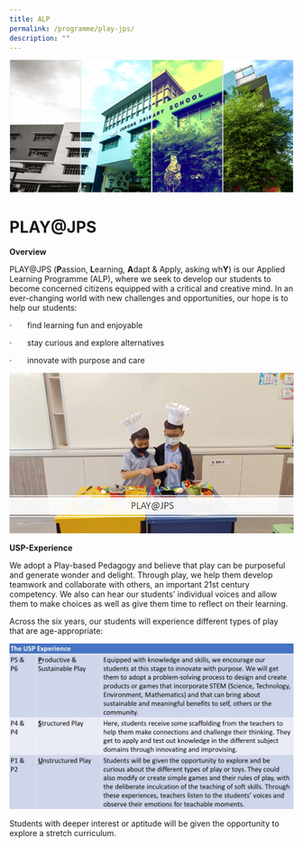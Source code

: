 ```yaml
---
title: ALP
permalink: /programme/play-jps/
description: ""
---
```

![](/images/Banner.png)

PLAY@JPS
========================================================
**Overview**

PLAY@JPS (**P**assion, **L**earning, **A**dapt &amp; Apply, asking wh**Y**) is our Applied Learning Programme (ALP), where we seek to develop our students to become concerned citizens equipped with a critical and creative mind. In an ever-changing world with new challenges and opportunities, our hope is to help our students:

·&nbsp;&nbsp;&nbsp;&nbsp;&nbsp;&nbsp; find learning fun and enjoyable

·&nbsp;&nbsp;&nbsp;&nbsp;&nbsp;&nbsp; stay curious and explore alternatives

·&nbsp;&nbsp;&nbsp;&nbsp;&nbsp;&nbsp; innovate with purpose and care

![](/images/PLAY.gif)

**USP-Experience**

We adopt a Play-based Pedagogy and believe that play can be purposeful and generate wonder and delight. Through play, we help them develop teamwork and collaborate with others, an important 21st century competency. We also can hear our students’ individual voices and allow them to make choices as well as give them time to reflect on their learning.

Across the six years, our students will experience different types of play that are age-appropriate:

![](/images/ALP.jpg)

Students with deeper interest or aptitude will be given the opportunity to explore a stretch curriculum.